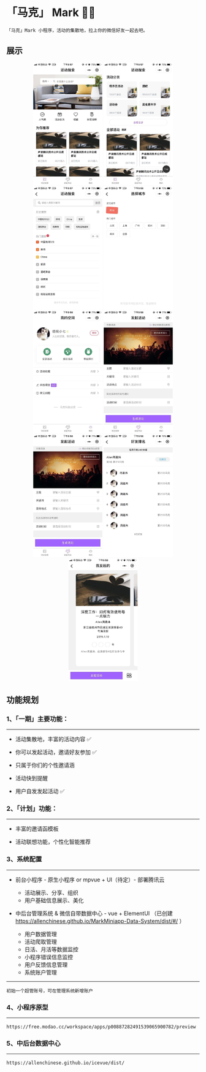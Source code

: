 # 「马克」 Mark 🎉🎈

    「马克」Mark 小程序，活动的集散地，拉上你的微信好友一起去吧。

## 展示

<div align="center">
    <img width="180" src="./assets/images/md/wx_p_1.jpeg">
    <img width="180" src="./assets/images/md/wx_p_2.jpeg">
</div>

<div align="center">
    <img width="180" src="./assets/images/md/wx_p_3.jpeg">
    <img width="180" src="./assets/images/md/wx_p_4.jpeg">
</div>

<div align="center">
    <img width="180" src="./assets/images/md/wx_p_5.jpeg">
    <img width="180" src="./assets/images/md/wx_p_6.jpeg">
</div>

<div align="center">
    <img width="180" src="./assets/images/md/wx_p_7.jpeg">
    <img width="180" src="./assets/images/md/wx_p_8.jpeg">
</div>

<div align="center">
    <img width="180" src="./assets/images/md/wx_p_9.jpeg">
</div>

## 功能规划

 ### 1、「一期」主要功能：
 --------------
  - 活动集散地，丰富的活动内容 ✅

  - 你可以发起活动，邀请好友参加 ✅

  - 只属于你们的个性邀请涵

  - 活动快到提醒

  - 用户自发发起活动 ✅

### 2、「计划」功能：
----------------
 - 丰富的邀请函模板

 - 活动联想功能，个性化智能推荐

### 3、系统配置
 ----------------

 - 前台小程序 - 原生小程序 or mpvue + UI（待定）- 部署腾讯云

   - 活动展示、分享、组织
   - 用户基础信息展示、美化

- 中后台管理系统 & 微信自带数据中心 - vue + ElementUI （已创建 https://allenchinese.github.io/MarkMiniapp-Data-System/dist/#/ ）

  - 用户数据管理
  - 活动爬取管理
  - 日活、月活等数据监控
  - 小程序错误信息监控
  - 用户反馈信息管理
  - 系统账户管理

--------------------------
    初始一个超管账号，可在管理系统新增账户

### 4、小程序原型
---------------------------

    https://free.modao.cc/workspace/apps/p00887282491539065900782/preview

### 5、中后台数据中心
----------------------------
    https://allenchinese.github.io/icevue/dist/
